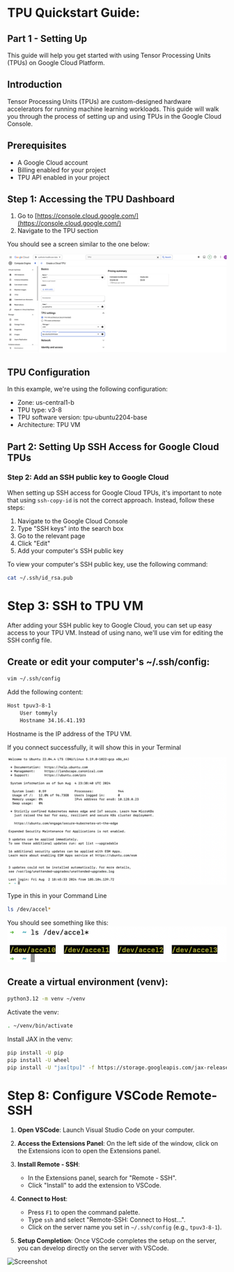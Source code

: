 # TPU Quickstart Guide: 

## Part 1 - Setting Up

This guide will help you get started with using Tensor Processing Units (TPUs) on Google Cloud Platform.

## Introduction

Tensor Processing Units (TPUs) are custom-designed hardware accelerators for running machine learning workloads. This guide will walk you through the process of setting up and using TPUs in the Google Cloud Console.

## Prerequisites

- A Google Cloud account
- Billing enabled for your project
- TPU API enabled in your project

## Step 1: Accessing the TPU Dashboard

1. Go to [https://console.cloud.google.com/](https://console.cloud.google.com/)
2. Navigate to the TPU section

You should see a screen similar to the one below:

![TPU Dashboard](images/0.png)

## TPU Configuration

In this example, we're using the following configuration:

- Zone: us-central1-b
- TPU type: v3-8
- TPU software version: tpu-ubuntu2204-base
- Architecture: TPU VM

## Part 2: Setting Up SSH Access for Google Cloud TPUs

### Step 2: Add an SSH public key to Google Cloud

When setting up SSH access for Google Cloud TPUs, it's important to note that using `ssh-copy-id` is not the correct approach. Instead, follow these steps:

1. Navigate to the Google Cloud Console
2. Type "SSH keys" into the search box
3. Go to the relevant page
4. Click "Edit"
5. Add your computer's SSH public key

To view your computer's SSH public key, use the following command:

```bash
cat ~/.ssh/id_rsa.pub
```

# Step 3: SSH to TPU VM

After adding your SSH public key to Google Cloud, you can set up easy access to your TPU VM. Instead of using nano, we'll use vim for editing the SSH config file.

## Create or edit your computer's ~/.ssh/config:

```bash
vim ~/.ssh/config
```

Add the following content:
```bash
Host tpuv3-8-1
    User tommyly
    Hostname 34.16.41.193
```

Hostname is the IP address of the TPU VM.

If you connect successfully, it will show this in your Terminal

![TPU Terminal](images/1.png)

Type in this in your Command Line
```bash
ls /dev/accel*
```

You should see something like this:
![TPU Terminal](images/2.png)


## Create a virtual environment (venv):

```bash
python3.12 -m venv ~/venv
```

Activate the venv:
```bash
. ~/venv/bin/activate
```
Install JAX in the venv:
```bash
pip install -U pip
pip install -U wheel
pip install -U "jax[tpu]" -f https://storage.googleapis.com/jax-releases/libtpu_releases.html
```
# Step 8: Configure VSCode Remote-SSH

1. **Open VSCode**: Launch Visual Studio Code on your computer.

2. **Access the Extensions Panel**: On the left side of the window, click on the Extensions icon to open the Extensions panel.

3. **Install Remote - SSH**:
    - In the Extensions panel, search for "Remote - SSH".
    - Click "Install" to add the extension to VSCode.

4. **Connect to Host**:
    - Press `F1` to open the command palette.
    - Type `ssh` and select "Remote-SSH: Connect to Host...".
    - Click on the server name you set in `~/.ssh/config` (e.g., `tpuv3-8-1`).

5. **Setup Completion**: Once VSCode completes the setup on the server, you can develop directly on the server with VSCode.

![Screenshot](link_to_screenshot)
